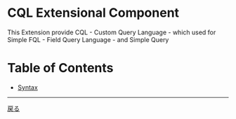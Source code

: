 # CQL Extensional Component


This Extension provide CQL - Custom Query Language - which used for Simple FQL - Field Query Language - and Simple Query


# Table of Contents

  - [Syntax](./syntax.md)
  

---------------------

[戻る](../../../README.md)